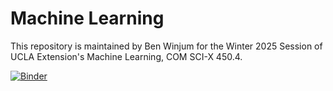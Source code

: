 # Machine Learning 

This repository is maintained by Ben Winjum for the Winter 2025 Session of UCLA Extension's Machine Learning, COM SCI-X 450.4.

[![Binder](https://mybinder.org/badge_logo.svg)](https://mybinder.org/v2/gh/benjum/UCLAX-25W-ML/HEAD)
